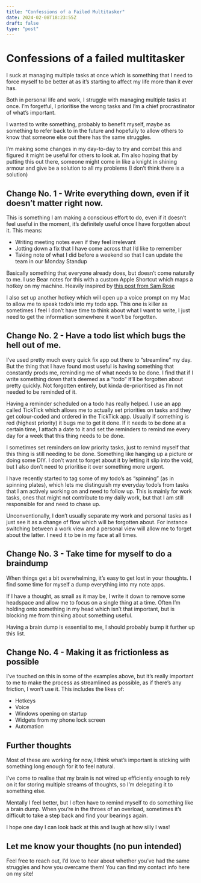 ```yaml
---
title: "Confessions of a Failed Multitasker"
date: 2024-02-08T18:23:55Z
draft: false
type: "post"
---
```


# Confessions of a failed multitasker
I suck at managing multiple tasks at once which is something that I need to force myself to be better at as it’s starting to affect my life more than it ever has. 

Both in personal life and work, I struggle with managing multiple tasks at once. I’m forgetful, I prioritise the wrong tasks and I’m a chief procrastinator of what’s important.

I wanted to write something, probably to benefit myself, maybe as something to refer back to in the future and hopefully to allow others to know that someone else out there has the same struggles.

I’m making some changes in my day-to-day to try and combat this and figured it might be useful for others to look at. I’m also hoping that by putting this out there, someone might come in like a knight in shining armour and give be a solution to all my problems (I don’t think there is a solution)

## Change No. 1 - Write everything down, even if it doesn’t matter right now.
This is something I am making a conscious effort to do, even if it doesn’t feel useful in the moment, it’s definitely useful once I have forgotten about it. This means: 
- Writing meeting notes even if they feel irrelevant
- Jotting down a fix that I have come across that I’d like to remember
- Taking note of what I did before a weekend so that I can update the team in our Monday Standup

Basically something that everyone already does, but doesn’t come naturally to me. I use Bear notes for this with a custom Apple Shortcut which maps a hotkey on my machine. Heavily inspired by [this post from Sam Rose](https://samwho.dev/blog/note-taking/)

I also set up another hotkey which will open up a voice prompt on my Mac to allow me to speak todo’s into my todo app. This one is killer as sometimes I feel I don’t have time to think about what I want to write, I just need to get the information somewhere it won’t be forgotten.

## Change No. 2 - Have a todo list which bugs the hell out of me.
I’ve used pretty much every quick fix app out there to “streamline” my day. But the thing that I have found most useful is having something that constantly prods me, reminding me of what needs to be done. I find that if I write something down that’s deemed as a “todo” it’ll be forgotten about pretty quickly. Not forgotten entirely, but kinda de-prioritised as I’m not needed to be reminded of it. 

Having a reminder scheduled on a todo has really helped. I use an app called TickTick which allows me to actually set priorities on tasks and they get colour-coded and ordered in the TickTick app. Usually if something is red (highest priority) it bugs me to get it done. If it needs to be done at a certain time, I attach a date to it and set the reminders to remind me every day for a week that this thing needs to be done.

I sometimes set reminders on low priority tasks, just to remind myself that this thing is still needing to be done. Something like hanging up a picture or doing some DIY. I don’t want to forget about it by letting it slip into the void, but I also don’t need to prioritise it over something more urgent.

I have recently started to tag some of my todo’s as “spinning” (as in spinning plates), which lets me distinguish my everyday todo’s from tasks that I am actively working on and need to follow up. This is mainly for work tasks, ones that might not contribute to my daily work, but that I am still responsible for and need to chase up.

Unconventionally, I don’t usually separate my work and personal tasks as I just see it as a change of flow which will be forgotten about. For instance switching between a work view and a personal view will allow me to forget about the latter. I need it to be in my face at all times.

## Change No. 3 - Take time for myself to do a braindump
When things get a bit overwhelming, it’s easy to get lost in your thoughts. I find some time for myself a dump everything into my note apps. 

If I have a thought, as small as it may be, I write it down to remove some headspace and allow me to focus on a single thing at a time. Often I’m holding onto something in my head which isn’t that important, but is blocking me from thinking about something useful. 

Having a brain dump is essential to me, I should probably bump it further up this list.

## Change No. 4 - Making it as frictionless as possible
I’ve touched on this in some of the examples above, but it’s really important to me to make the process as streamlined as possible, as if there’s any friction, I won’t use it. This includes the likes of:
* Hotkeys
* Voice
* Windows opening on startup
* Widgets from my phone lock screen
* Automation

## Further thoughts
Most of these are working for now, I think what’s important is sticking with something long enough for it to feel natural. 

I’ve come to realise that my brain is not wired up efficiently enough to rely on it for storing multiple streams of thoughts, so I’m delegating it to something else. 

Mentally I feel better, but I often have to remind myself to do something like a brain dump. When you’re in the throes of an overload, sometimes it’s difficult to take a step back and find your bearings again.

I hope one day I can look back at this and laugh at how silly I was!

## Let me know your thoughts (no pun intended)
Feel free to reach out, I’d love to hear about whether you’ve had the same struggles and how you overcame them! You can find my contact info here on my site!


